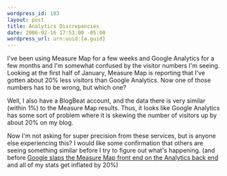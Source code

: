 ```yaml
--- 
wordpress_id: 103
layout: post
title: Analytics Discrepancies
date: 2006-02-16 17:53:00 -05:00
wordpress_url: urn:uuid:{a.guid}
---
```

<p>I've been using Measure Map for a few weeks and Google Analytics for a few months and I'm somewhat confused by the visitor numbers I'm seeing.  Looking at the first half of January, Measure Map is reporting that I've gotten about 20% less visitors than Google Analytics.  Now one of those numbers has to be wrong, but which one?</p>

<p>Well, I also have a BlogBeat account, and the data there is very similar (within 1%) to the Measure Map results.  Thus, it looks like Google Analytics has some sort of problem where it is skewing the number of visitors up by about 20% on my blog.  </p>

<p>Now I'm not asking for super precision from these services, but is anyone else experiencing this?  I would like some confirmation that others are seeing something similar before I try to figure out what's happening.  (and before <a href="http://www.techcrunch.com/2006/02/14/google-buys-measuremap/" title="Google Buys MeasureMap">Google slaps the Measure Map front end on the Analytics back end</a> and all of my stats get inflated by 20%)</p>
